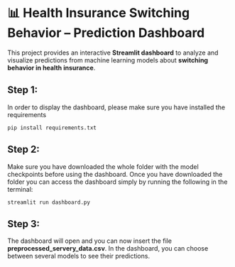 # 📊 Health Insurance Switching Behavior – Prediction Dashboard
This project provides an interactive **Streamlit dashboard** to analyze and visualize predictions from machine learning models about **switching behavior in health insurance**.

## Step 1:
In order to display the dashboard, please make sure you have installed the requirements 

    pip install requirements.txt

## Step 2:
Make sure you have downloaded the whole folder with the model checkpoints before using the dashboard.
Once you have downloaded the folder you can access the dashboard simply by running the following in the terminal:

    streamlit run dashboard.py

## Step 3:
The dashboard will open and you can now insert the file **preprocessed_servery_data.csv**.
In the dashboard, you can choose between several models to see their predictions.
